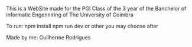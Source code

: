 This is a WebSite made for the PGI Class of the 3 year of the Banchelor of informatic Engenniring of The University of Coimbra

To run:
npm install
npm run dev or other you may choose after


Made by me:
Guilherme Rodrigues
